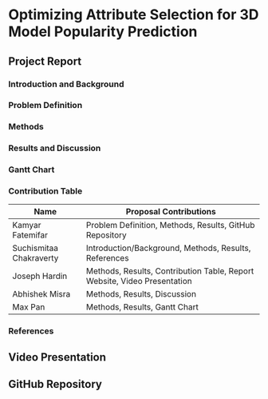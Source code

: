 # Optimizing Attribute Selection for 3D Model Popularity Prediction
## Project Report
### Introduction and Background
### Problem Definition
### Methods
### Results and Discussion
### Gantt Chart
### Contribution Table
| Name | Proposal Contributions |
|------|------------------------|
| Kamyar Fatemifar | Problem Definition, Methods, Results, GitHub Repository |
| Suchismitaa Chakraverty | Introduction/Background, Methods, Results, References |
| Joseph Hardin | Methods, Results, Contribution Table, Report Website, Video Presentation |
| Abhishek Misra | Methods, Results, Discussion |
| Max Pan | Methods, Results, Gantt Chart |

### References

## Video Presentation

## GitHub Repository
